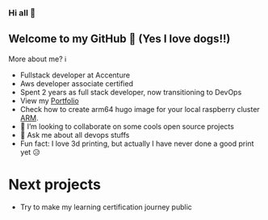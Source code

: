 ### Hi all 👋
## Welcome to my GitHub :dog: (Yes I love dogs!!) 
More about me? ℹ️

- Fullstack developer at Accenture
- Aws developer associate certified
- Spent 2 years as full stack developer, now transitioning to DevOps
- View my [Portfolio](https://blogfolio.org/)
- Check how to create arm64 hugo image for your local raspberry cluster [ARM](https://github.com/MovieMaker93/hugo-arm-site).
- 👯 I’m looking to collaborate on some cools open source projects
- 💬 Ask me about all devops stuffs
- Fun fact: I love 3d printing, but actually I have never done a good print yet :disappointed_relieved:

# Next projects

- Try to make my learning certification journey public

